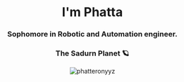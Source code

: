 <h1 align="center">I'm Phatta</h1>
<h3 align="center">Sophomore in Robotic and Automation engineer.</h3>
<h3 align="center">The Sadurn Planet 🪐</h3>


<p align="center"><img align="center" src="https://github-readme-stats.vercel.app/api/top-langs?username=phatteronyyz&show_icons=true&title_color=00082E&icon_color=FFCB54&text_color=5495FF&bg_color=FFFFFF" alt="phatteronyyz" /></p>
